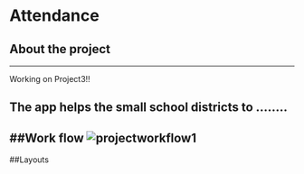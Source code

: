 # Attendance
## About the project
---
Working on Project3!!

The app helps the small school districts to ........
---
 ##Work flow
![projectworkflow1](https://user-images.githubusercontent.com/20691248/27249684-c0ee019c-52e0-11e7-8b9b-1fac8f6667ef.jpg)
---
 ##Layouts


